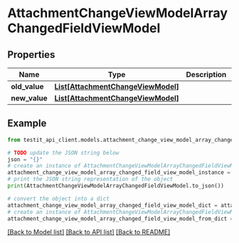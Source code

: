 # AttachmentChangeViewModelArrayChangedFieldViewModel


## Properties

Name | Type | Description | Notes
------------ | ------------- | ------------- | -------------
**old_value** | [**List[AttachmentChangeViewModel]**](AttachmentChangeViewModel.md) |  | [optional] 
**new_value** | [**List[AttachmentChangeViewModel]**](AttachmentChangeViewModel.md) |  | [optional] 

## Example

```python
from testit_api_client.models.attachment_change_view_model_array_changed_field_view_model import AttachmentChangeViewModelArrayChangedFieldViewModel

# TODO update the JSON string below
json = "{}"
# create an instance of AttachmentChangeViewModelArrayChangedFieldViewModel from a JSON string
attachment_change_view_model_array_changed_field_view_model_instance = AttachmentChangeViewModelArrayChangedFieldViewModel.from_json(json)
# print the JSON string representation of the object
print(AttachmentChangeViewModelArrayChangedFieldViewModel.to_json())

# convert the object into a dict
attachment_change_view_model_array_changed_field_view_model_dict = attachment_change_view_model_array_changed_field_view_model_instance.to_dict()
# create an instance of AttachmentChangeViewModelArrayChangedFieldViewModel from a dict
attachment_change_view_model_array_changed_field_view_model_from_dict = AttachmentChangeViewModelArrayChangedFieldViewModel.from_dict(attachment_change_view_model_array_changed_field_view_model_dict)
```
[[Back to Model list]](../README.md#documentation-for-models) [[Back to API list]](../README.md#documentation-for-api-endpoints) [[Back to README]](../README.md)


